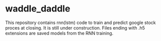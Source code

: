 # waddle_daddle

This repository contains rnn(lstm) code to train and predict google stock proces at closing. It is still under construction. 
Files ending with .h5 extensions are saved models from the RNN training.

